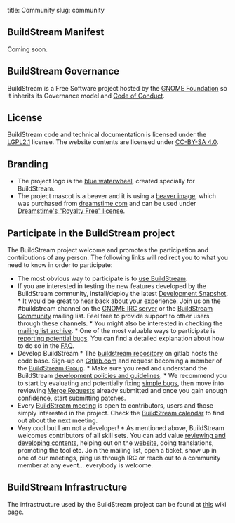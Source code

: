 title: Community
slug: community

## BuildStream Manifest

Coming soon.

## BuildStream Governance
<!-- This section describes the governance aspects of the project, including the licenses (link to the license page of the buildstream repo) and the project sponsors, as well as the relation with GNOME. -->
BuildStream is a Free Software project hosted by the [GNOME Foundation] so it inherits its Governance model and [Code of Conduct].

## License

BuildStream code and technical documentation is licensed under the [LGPL2.1] license. The website contents are licensed under [CC-BY-SA 4.0].

## Branding

* The project logo is the [blue waterwheel], created specially for BuildStream.
* The project mascot is a beaver and it is using a [beaver image], which was purchased from [dreamstime.com] and can be used under [Dreamstime's "Royalty Free" license].

## Participate in the BuildStream project

The BuildStream project welcome and promotes the participation and contributions of any person. The following links will redirect you to what you need to know in order to participate:

* The most obvious way to participate is to [use BuildStream]({filename}installation.md).
* If you are interested in testing the new features developed by the BuildStream community, install/deploy the latest [Development Snapshot].
      * It would be great to hear back about your experience. Join us on the #buildstream channel on the [GNOME IRC server] or the [BuildStream Community] mailing list. Feel free to provide support to other users through these channels.
            * You might also be interested in checking the [mailing list archive].
      * One of the most valuable ways to participate is [reporting potential bugs]({filename}faq.md#contribute-to-buildstream). You can find a detailed explanation about how to do so in the [FAQ]({filename}faq.md).
* Develop BuildStream
      * The [buildstream repository] on gitlab hosts the code base. Sign-up on [Gitlab.com] and request becoming a member of the [BuildStream Group].
      * Make sure you read and understand the BuildStream [development policies and guidelines].
      * We recommend you to start by evaluating and potentially fixing [simple bugs], then move into reviewing [Merge Requests] already submitted and once you gain enough confidence, start submitting patches.
* Every [BuildStream meeting] is open to contributors, users and those simply interested in the project. Check the [BuildStream calendar] to find out about the next meeting.
* Very cool but I am not a developer!
      * As mentioned above, BuildStream welcomes contributors of all skill sets. You can add value [reviewing and developing contents], helping out on the [website], doing translations, promoting the tool etc. Join the mailing list, open a ticket, show up in one of our meetings, ping us through IRC or reach out to a community member at any event... everybody is welcome.

## BuildStream Infrastructure

The infrastructure used by the BuildStream project can be found at [this][infra] wiki page.


[GNOME Foundation]: https://wiki.gnome.org/Foundation/Bylaws
[Code of Conduct]: https://wiki.gnome.org/action/show/Foundation/CodeOfConduct?action=show&redirect=CodeOfConduct
[LGPL2.1]: https://www.gnu.org/licenses/old-licenses/lgpl-2.1.en.html
[CC-BY-SA 4.0]: https://creativecommons.org/licenses/by-sa/4.0/
[Development Snapshot]: {filename}releases.md#development-snapshots
[beaver image]: {static}/images/buildstream-beaver.jpg
[blue waterwheel]: {static}/site-logo/BuildStream-logo-emblem-blue.png
[dreamstime.com]: https://www.dreamstime.com/royalty-free-stock-images-vector-cartoon-beaver-plumber-wrench-image16167719
[Dreamstime's "Royalty Free" license]: https://www.dreamstime.com/terms.php#creditline
[GNOME IRC server]: https://wiki.gnome.org/Community/GettingInTouch/IRC
[BuildStream Community]: https://mail.gnome.org/mailman/listinfo/buildstream-list
[mailing list archive]: https://mail.gnome.org/archives/buildstream-list/
[buildstream repository]: https://gitlab.com/BuildStream/buildstream
[Gitlab.com]: https://www.gitlab.com
[BuildStream Group]: https://gitlab.com/BuildStream
[development policies and guidelines]: https://buildstream.gitlab.io/buildstream/HACKING.html
[simple bugs]: https://gitlab.com/BuildStream/buildstream/boards/580464?=&label_name[]=Bug
[Merge Requests]: https://gitlab.com/BuildStream/buildstream/merge_requests
[BuildStream meeting]: https://wiki.gnome.org/Projects/BuildStream/Monthly-Meeting
[BuildStream calendar]: https://calendar.google.com/calendar?cid=Y29kZXRoaW5rLmNvLnVrX21wZ2FoMHVqNTM4aG5ic2Y0bDdiNHJjaHRzQGdyb3VwLmNhbGVuZGFyLmdvb2dsZS5jb20
[reviewing and developing contents]: https://buildstream.gitlab.io/buildstream/main_about.html
[website]: https://gitlab.com/BuildStream/website
[infra]: https://wiki.gnome.org/Projects/BuildStream/Infrastructure

